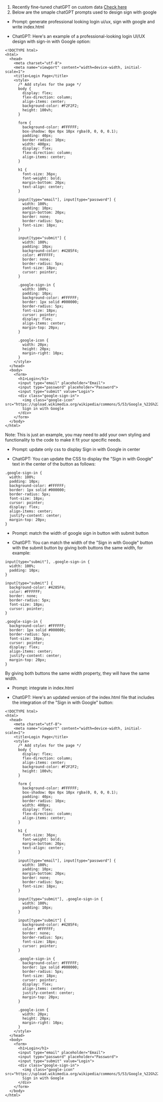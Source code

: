 1. Recently fine-tuned chatGPT on custom data [Check here](https://colab.research.google.com/drive/1KTKJ5-95bhf0zyRJwnKBYzHkTVV-i9rR#scrollTo=0deDr8vKIDFy)
2. Below are the smaple chatGPT prompts used to design sign with google
- Prompt: generate professional looking login ui/ux, sign with google and write index.html

- ChatGPT: Here's an example of a professional-looking login UI/UX design with sign-in with Google option:

```
<!DOCTYPE html>
<html>
  <head>
    <meta charset="utf-8">
    <meta name="viewport" content="width=device-width, initial-scale=1">
    <title>Login Page</title>
    <style>
      /* Add styles for the page */
      body {
        display: flex;
        flex-direction: column;
        align-items: center;
        background-color: #F2F2F2;
        height: 100vh;
      }
      
      form {
        background-color: #FFFFFF;
        box-shadow: 0px 0px 10px rgba(0, 0, 0, 0.1);
        padding: 40px;
        border-radius: 10px;
        width: 400px;
        display: flex;
        flex-direction: column;
        align-items: center;
      }
      
      h1 {
        font-size: 36px;
        font-weight: bold;
        margin-bottom: 20px;
        text-align: center;
      }
      
      input[type="email"], input[type="password"] {
        width: 100%;
        padding: 10px;
        margin-bottom: 20px;
        border: none;
        border-radius: 5px;
        font-size: 18px;
      }
      
      input[type="submit"] {
        width: 100%;
        padding: 10px;
        background-color: #4285F4;
        color: #FFFFFF;
        border: none;
        border-radius: 5px;
        font-size: 18px;
        cursor: pointer;
      }
      
      .google-sign-in {
        width: 100%;
        padding: 10px;
        background-color: #FFFFFF;
        border: 1px solid #000000;
        border-radius: 5px;
        font-size: 18px;
        cursor: pointer;
        display: flex;
        align-items: center;
        margin-top: 20px;
      }
      
      .google-icon {
        width: 20px;
        height: 20px;
        margin-right: 10px;
      }
    </style>
  </head>
  <body>
    <form>
      <h1>Login</h1>
      <input type="email" placeholder="Email">
      <input type="password" placeholder="Password">
      <input type="submit" value="Login">
      <div class="google-sign-in">
        <img class="google-icon" src="https://upload.wikimedia.org/wikipedia/commons/5/53/Google_%22G%22_Logo.svg">
        Sign in with Google
      </div>
    </form>
  </body>
</html>
```

Note: This is just an example, you may need to add your own styling and functionality to the code to make it fit your specific needs.

- Prompt: update only css to display Sign in with Google in center

- ChatGPT: You can update the CSS to display the "Sign in with Google" text in the center of the button as follows:

```
.google-sign-in {
  width: 100%;
  padding: 10px;
  background-color: #FFFFFF;
  border: 1px solid #000000;
  border-radius: 5px;
  font-size: 18px;
  cursor: pointer;
  display: flex;
  align-items: center;
  justify-content: center;
  margin-top: 20px;
}
```

- Prompt: match the width of google sign in button with submit button

- ChatGPT: You can match the width of the "Sign in with Google" button with the submit button by giving both buttons the same width, for example:

```
input[type="submit"], .google-sign-in {
  width: 100%;
  padding: 10px;
}

input[type="submit"] {
  background-color: #4285F4;
  color: #FFFFFF;
  border: none;
  border-radius: 5px;
  font-size: 18px;
  cursor: pointer;
}

.google-sign-in {
  background-color: #FFFFFF;
  border: 1px solid #000000;
  border-radius: 5px;
  font-size: 18px;
  cursor: pointer;
  display: flex;
  align-items: center;
  justify-content: center;
  margin-top: 20px;
}
```
By giving both buttons the same width property, they will have the same width.

- Prompt: integrate in index.html

- ChatGPT:
Here's an updated version of the index.html file that includes the integration of the "Sign in with Google" button:

```
<!DOCTYPE html>
<html>
  <head>
    <meta charset="utf-8">
    <meta name="viewport" content="width=device-width, initial-scale=1">
    <title>Login Page</title>
    <style>
      /* Add styles for the page */
      body {
        display: flex;
        flex-direction: column;
        align-items: center;
        background-color: #F2F2F2;
        height: 100vh;
      }
      
      form {
        background-color: #FFFFFF;
        box-shadow: 0px 0px 10px rgba(0, 0, 0, 0.1);
        padding: 40px;
        border-radius: 10px;
        width: 400px;
        display: flex;
        flex-direction: column;
        align-items: center;
      }
      
      h1 {
        font-size: 36px;
        font-weight: bold;
        margin-bottom: 20px;
        text-align: center;
      }
      
      input[type="email"], input[type="password"] {
        width: 100%;
        padding: 10px;
        margin-bottom: 20px;
        border: none;
        border-radius: 5px;
        font-size: 18px;
      }
      
      input[type="submit"], .google-sign-in {
        width: 100%;
        padding: 10px;
      }
      
      input[type="submit"] {
        background-color: #4285F4;
        color: #FFFFFF;
        border: none;
        border-radius: 5px;
        font-size: 18px;
        cursor: pointer;
      }
      
      .google-sign-in {
        background-color: #FFFFFF;
        border: 1px solid #000000;
        border-radius: 5px;
        font-size: 18px;
        cursor: pointer;
        display: flex;
        align-items: center;
        justify-content: center;
        margin-top: 20px;
      }
      
      .google-icon {
        width: 20px;
        height: 20px;
        margin-right: 10px;
      }
    </style>
  </head>
  <body>
    <form>
      <h1>Login</h1>
      <input type="email" placeholder="Email">
      <input type="password" placeholder="Password">
      <input type="submit" value="Login">
      <div class="google-sign-in">
        <img class="google-icon" src="https://upload.wikimedia.org/wikipedia/commons/5/53/Google_%22G%22_Logo.svg">
        Sign in with Google
      </div>
    </form>
  </body>
</html>
```
